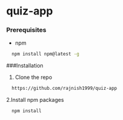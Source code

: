 # quiz-app
### Prerequisites
- npm 
```sh
  npm install npm@latest -g
```
###Installation
1. Clone the repo
```sh
  https://github.com/rajnish1999/quiz-app
```
2.Install npm packages
```sh
  npm install
```
